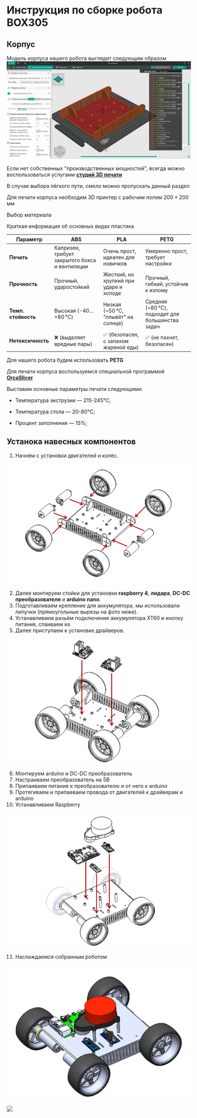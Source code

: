 # Инструкция по сборке робота BOX305
## Корпус

Модель корпуса нашего робота выглядит следующим образом 
![здесь](Иллюстрации%20по%20сборке%20робота/06_BOX305_модель%20корпуса.jpg?raw=true) 

Если нет собственных "производственных мощностей", всегда можно воспользоваться услугами __[студий 3D печати](https://uslugi.yandex.ru/213-moscow/category/raznoe/poligraficheskie-uslugi/3dpechat--5635)__

В случае выбора лёгкого пути, смело можно пропускать данный раздел

Для печати корпуса необходим 3D принтер с рабочим полем $200 \times 200$ мм

Выбор материала

Краткая информация об основных видах пластика

| **Параметр**        | **ABS**                                           | **PLA**                                           | **PETG**                                            |
|---------------------|---------------------------------------------------|--------------------------------------------------|----------------------------------------------------|
| **Печать**          | Капризен, требует закрытого бокса и вентиляции   | Очень прост, идеален для новичков                | Умеренно прост, требует настройки                 |
| **Прочность**       | Прочный, ударостойкий                            | Жесткий, но хрупкий при ударе и холоде           | Прочный, гибкий, устойчив к излому                |
| **Темп. стойкость** | Высокая (-40…+80 °C)                             | Низкая (~50 °C, "плывёт" на солнце)              | Средняя (~80 °C), подходит для большинства задач  |
| **Нетоксичность**   | ❌ (выделяет вредные пары)                       | ✅ (безопасен, с запахом жареной еды)             | ✅ (не пахнет, безопасен)                          |

Для нашего робота будем использовать **PETG**

Для печати корпуса воспользуемся специальной программой __[OrcaSlicer](https://orcaslicer.com/)__

Выставим основные параметры печати следующими:

- Температура экструзии — 215-245°C;

- Температура стола — 20-80°C;

- Процент заполнения — 15%;

## Устанока навесных компонентов

1) Начнём с установки двигателей и колёс.

![здесь](Иллюстрации%20по%20сборке%20робота/01_BOX305_разобранный.png?raw=true)

2) Далее монтируем стойки для установки __raspberry 4__, __лидара__, __DC-DC преобразователя__ и __arduino nano__.
3) Подготавливаем крепление для аккумулятора, мы использовали липучки (прямоугольные вырезы на фото ниже).
4) Устанавливаем разьём подключения аккумулятора XT60 и кнопку питания, спаиваем их
5) Далее приступаем к установке драйверов.

![здесь](Иллюстрации%20по%20сборке%20робота/02_BOX305_установка%20драйверов.png?raw=true) 

6) Монтируем arduino и DC-DC преобразователь
7) Настраиваем преобразователь на 5В
8) Припаиваем питание к преобразователю и от него к arduino
9) Протягиваем и припаеваем провода от двигателей к драйверам и arduino
10) Устанавливаем Raspberry

![здесь](Иллюстрации%20по%20сборке%20робота/03_BOX305_установка%20электроники.png?raw=true)

11) Наслаждаемся собранным роботом

![здесь](Иллюстрации%20по%20сборке%20робота/05_BOX305_модель.jpg?raw=true)

![](https://steamuserimages-a.akamaihd.net/ugc/1684895414278596091/26894D3FAAAA36E05F4B46B7DA70819E58BBCCBB/?imw=5000&amp;imh=5000&amp;ima=fit&amp;impolicy=Letterbox&amp;imcolor=%23000000&amp;letterbox=false)
